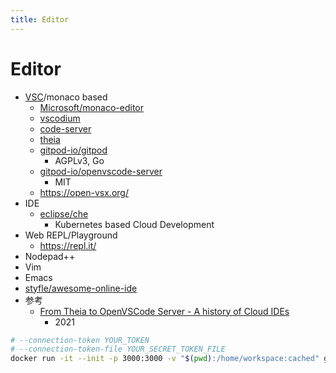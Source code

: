```yaml
---
title: Editor
---
```


# Editor

- [VSC](./vsc.md)/monaco based
  - [Microsoft/monaco-editor](https://github.com/Microsoft/monaco-editor)
  - [vscodium](./vscodium.md)
  - [code-server](./coder.md)
  - [theia](./theia.md)
  - [gitpod-io/gitpod](https://github.com/gitpod-io/gitpod)
    - AGPLv3, Go
  - [gitpod-io/openvscode-server](https://github.com/gitpod-io/openvscode-server)
    - MIT
  - https://open-vsx.org/
- IDE
  - [eclipse/che](./che.md)
    - Kubernetes based Cloud Development
- Web REPL/Playground
  - https://repl.it/
- Nodepad++
- Vim
- Emacs
- [styfle/awesome-online-ide](https://github.com/styfle/awesome-online-ide)
- 参考
  - [From Theia to OpenVSCode Server - A history of Cloud IDEs](https://www.gitpod.io/blog/cloud-ide-history)
    - 2021

```bash
# --connection-token YOUR_TOKEN
# --connection-token-file YOUR_SECRET_TOKEN_FILE
docker run -it --init -p 3000:3000 -v "$(pwd):/home/workspace:cached" gitpod/openvscode-server
```
